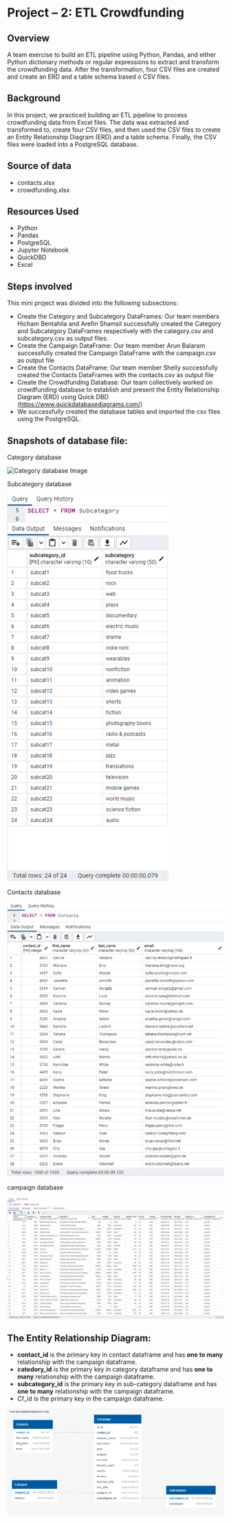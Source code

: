 # Project – 2: ETL Crowdfunding

## Overview

A team exercise to build an ETL pipeline using Python, Pandas, and either Python dictionary methods or regular expressions to extract and transform the crowdfunding data. After the transformation, four CSV files are created and create an ERD and a table schema based o CSV files. 

## Background

In this project, we practiced building an ETL pipeline to process crowdfunding data from Excel files. The data was extracted and transformed to, create four CSV files, and then used the CSV files to create an Entity Relationship Diagram (ERD) and a table schema. Finally, the CSV files were loaded into a PostgreSQL database.

## Source of data

 - contacts.xlsx
 - crowdfunding.xlsx

## Resources Used

 - Python
 - Pandas
 - PostgreSQL
 - Jupyter Notebook
 - QuickDBD
 - Excel

## Steps involved

This  mini project was divided into the following subsections:

 - Create the Category and Subcategory DataFrames: Our team members Hicham Bentahila and Arefin Shamsil successfully created the Category and Subcategory DataFrames respectively with the category.csv and subcategory.csv as output files.
 - Create the Campaign DataFrame: Our team member Arun Balaram successfully created the Campaign DataFrame with the campaign.csv as output file
 - Create the Contacts DataFrame: Our team member Shelly successfully created the Contacts DataFrames with the contacts.csv as output file
 - Create the Crowdfunding Database: Our team collectively worked on crowdfunding database to establish and present the Entity Relationship Diagram (ERD) using Quick DBD (https://www.quickdatabasediagrams.com/)
- We successfully created the database tables and imported the csv files using the PostgreSQL.

## Snapshots of database file:

Category database

![Category database Image](Crowfunding/Output/category_db.jpeg)
 
Subcategory database

![Subcategory database Image](Crowfunding/Output/subcategory_db.PNG)
 
Contacts database

![Contacts database Image](Crowfunding/Output/contacts_db.PNG)
 
campaign database

![campaign database Image](Crowfunding/Output/campaign_db.PNG)

 
## The Entity Relationship Diagram:

- **contact\_id** is the primary key in contact dataframe and has **one to many** relationship with the campaign dataframe.
- **catedory\_id** is the primary key in category dataframe and has **one to many** relationship with the campaign dataframe.
- **subcategory\_id** is the primary key in sub-category dataframe and has **one to many** relationship with the campaign dataframe.
- Cf\_id is the primary key in the campaign dataframe.

![Entity Relationship Diagram](Crowfunding/Output/Crowdfunding_ERD.png)



